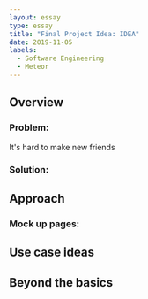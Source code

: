 ```yaml
---
layout: essay
type: essay
title: "Final Project Idea: IDEA"
date: 2019-11-05
labels:
  - Software Engineering
  - Meteor
---
```


## Overview

  ### Problem:
  It's hard to make new friends
  
  ### Solution:

## Approach

  ### Mock up pages:

## Use case ideas

## Beyond the basics
